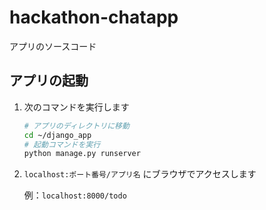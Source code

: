 hackathon-chatapp
====

アプリのソースコード

## アプリの起動

1. 次のコマンドを実行します

    ```bash
    # アプリのディレクトリに移動
    cd ~/django_app
    # 起動コマンドを実行
    python manage.py runserver
    ```

2. `localhost:ポート番号/アプリ名` にブラウザでアクセスします

    例：`localhost:8000/todo`
